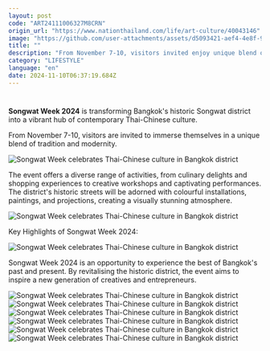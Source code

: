 ```yaml
---
layout: post
code: "ART24111006327M8CRN"
origin_url: "https://www.nationthailand.com/life/art-culture/40043146"
image: "https://github.com/user-attachments/assets/d5093421-aef4-4e8f-93eb-f0d83a92e6f1"
title: ""
description: "From November 7-10, visitors invited enjoy unique blend of tradition and modernity"
category: "LIFESTYLE"
language: "en"
date: 2024-11-10T06:37:19.684Z
---
```


# 











**Songwat Week 2024** is transforming Bangkok's historic Songwat district into a vibrant hub of contemporary Thai-Chinese culture.

From November 7-10, visitors are invited to immerse themselves in a unique blend of tradition and modernity.

  ![Songwat Week celebrates Thai-Chinese culture in Bangkok district](https://github.com/user-attachments/assets/7e2d22cd-9fd9-45fa-8d70-2d79f79c0ced)

The event offers a diverse range of activities, from culinary delights and shopping experiences to creative workshops and captivating performances. The district's historic streets will be adorned with colourful installations, paintings, and projections, creating a visually stunning atmosphere.

  ![Songwat Week celebrates Thai-Chinese culture in Bangkok district](https://github.com/user-attachments/assets/87ddac83-e94a-4964-95ec-3cb5aceea817)

Key Highlights of Songwat Week 2024:

  ![Songwat Week celebrates Thai-Chinese culture in Bangkok district](https://media.nationthailand.com/uploads/images/contents/w1024/2024/11/PpLzST1Eayb2hefEDU6D.webp?x-image-process=style/lg-webp)

Songwat Week 2024 is an opportunity to experience the best of Bangkok's past and present. By revitalising the historic district, the event aims to inspire a new generation of creatives and entrepreneurs.



   ![Songwat Week celebrates Thai-Chinese culture in Bangkok district](https://media.nationthailand.com/uploads/images/contents/w1024/2024/11/t8U7psrzHxfz2GdaHA5M.webp?x-image-process=style/lg-webp)  ![Songwat Week celebrates Thai-Chinese culture in Bangkok district](https://github.com/user-attachments/assets/95cc0db5-703d-4fdb-863b-a36c7d981039)   ![Songwat Week celebrates Thai-Chinese culture in Bangkok district](https://media.nationthailand.com/uploads/images/contents/w1024/2024/11/xH14K5cxbX9PqojEqIZU.webp?x-image-process=style/lg-webp)   ![Songwat Week celebrates Thai-Chinese culture in Bangkok district](https://github.com/user-attachments/assets/b38419bc-d33a-45e2-b561-55376718ed18)   ![Songwat Week celebrates Thai-Chinese culture in Bangkok district](https://media.nationthailand.com/uploads/images/contents/w1024/2024/11/LBKrFcmwjfn3VqvfuhJJ.webp?x-image-process=style/lg-webp)   ![Songwat Week celebrates Thai-Chinese culture in Bangkok district](https://github.com/user-attachments/assets/a6222f17-8280-44d2-8767-e25e120b13d8)